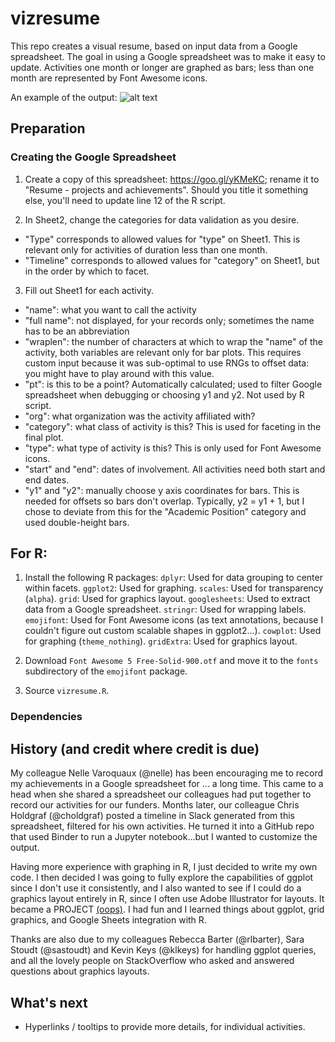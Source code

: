# vizresume

This repo creates a visual resume, based on input data from a 
Google spreadsheet. The goal in using a Google spreadsheet was to make it easy 
to update. Activities one month or longer are graphed as bars; less than one 
month are represented by Font Awesome icons.

An example of the output:
![alt text](https://diyadas.github.io/files/resume-diya-das.png)

## Preparation
### Creating the Google Spreadsheet
1. Create a copy of this spreadsheet: https://goo.gl/yKMeKC; rename it to 
"Resume - projects and achievements". Should you title it something else, you'll
need to update line 12 of the R script.

2. In Sheet2, change the categories for data validation as you desire. 
 - "Type" corresponds to allowed values for "type" on Sheet1. This is relevant only for activities of duration less than one month.
 - "Timeline" corresponds to allowed values for "category" on Sheet1, but in the order by which to facet.

3. Fill out Sheet1 for each activity.
 - "name": what you want to call the activity
 - "full name": not displayed, for your records only; sometimes the name has to be an abbreviation
  - "wraplen": the number of characters at which to wrap the "name" of the activity, both variables are relevant only for bar plots. This requires custom input because it was sub-optimal to use RNGs to offset data: you might have to play around with this value.
 - "pt": is this to be a point? Automatically calculated; used to filter Google spreadsheet when debugging or choosing y1 and y2. Not used by R script.
 - "org": what organization was the activity affiliated with?
 - "category": what class of activity is this? This is used for faceting in the final plot.
 - "type": what type of activity is this? This is only used for Font Awesome icons.
 - "start" and "end": dates of involvement. All activities need both start and end dates.
 - "y1" and "y2": manually choose y axis coordinates for bars. This is needed for offsets so bars don't overlap. Typically, y2 = y1 + 1, but I chose to deviate from this for the "Academic Position" category and used double-height bars.

## For R:
1. Install the following R packages:
`dplyr`: Used for data grouping to center within facets.
`ggplot2`: Used for graphing.
`scales`: Used for transparency (`alpha`).
`grid`: Used for graphics layout.
`googlesheets`: Used to extract data from a Google spreadsheet.
`stringr`: Used for wrapping labels.
`emojifont`: Used for Font Awesome icons (as text annotations, because I couldn't figure out custom scalable shapes in ggplot2...).
`cowplot`: Used for graphing (`theme_nothing`).
`gridExtra`: Used for graphics layout.

2. Download `Font Awesome 5 Free-Solid-900.otf` and move it to the `fonts` 
subdirectory of the `emojifont` package.

3. Source `vizresume.R`.

### Dependencies

## History (and credit where credit is due)
My colleague Nelle Varoquaux (@nelle) has been encouraging me to record my 
achievements in a Google spreadsheet for ... a long time. This came to a head 
when she shared a spreadsheet our colleagues had put together to record our 
activities for our funders. Months later, our colleague Chris Holdgraf 
(@choldgraf) posted a timeline in Slack generated from this spreadsheet, 
filtered for his own activities. He turned it into a GitHub repo that used 
Binder to run a Jupyter notebook...but I wanted to customize the output. 

Having more experience with graphing in R, I just decided to write my own code. 
I then decided I was going to fully explore the capabilities of ggplot since I 
don't use it consistently, and I also wanted to see if I could do a graphics 
layout entirely in R, since I often use Adobe Illustrator for layouts. It became
a PROJECT [(oops)](https://github.com/diyadas/say-no-to-projects). I had fun and
I learned things about ggplot, grid graphics, and Google Sheets integration with
R. 

Thanks are also due to my colleagues Rebecca Barter (@rlbarter), Sara Stoudt 
(@sastoudt) and Kevin Keys (@klkeys) for handling ggplot queries, and all the 
lovely people on StackOverflow who asked and answered questions about graphics 
layouts.

## What's next
- Hyperlinks / tooltips to provide more details, for individual activities.